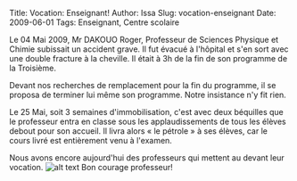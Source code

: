 Title: Vocation: Enseignant!
Author: Issa
Slug: vocation-enseignant
Date: 2009-06-01
Tags: Enseignant, Centre scolaire

Le 04 Mai 2009, Mr DAKOUO Roger, Professeur de Sciences Physique et Chimie subissait un accident grave.
Il fut évacué à l'hôpital et s'en sort avec une double fracture à la cheville. Il était à 3h de la fin de son programme de la Troisième.

Devant nos recherches de remplacement pour la fin du programme, il se proposa de terminer lui même son programme. Notre insistance n'y fit rien.

Le 25 Mai, soit 3 semaines d'immobilisation, c'est avec deux béquilles que le professeur entra en classe sous les applaudissements de tous les élèves debout pour son accueil.
Il livra alors « le pétrole » à ses élèves, car le cours livré est entièrement venu à l'examen.

Nous avons encore aujourd'hui des professeurs qui mettent au devant leur vocation.
![alt text][1]
Bon courage professeur!


  [1]: /static/data/PICT0363_Dakouo.JPG
